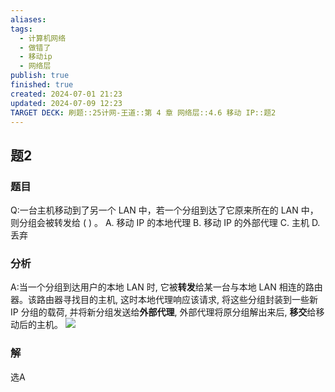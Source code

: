 ```yaml
---
aliases: 
tags:
  - 计算机网络
  - 做错了
  - 移动ip
  - 网络层
publish: true
finished: true
created: 2024-07-01 21:23
updated: 2024-07-09 12:23
TARGET DECK: 刷题::25计网-王道::第 4 章 网络层::4.6 移动 IP::题2
---
```


## 题2
### 题目
Q:一台主机移动到了另一个 LAN 中，若一个分组到达了它原来所在的 LAN 中，则分组会被转发给 ( ) 。
A. 移动 IP 的本地代理
B. 移动 IP 的外部代理
C. 主机
D. 丢弃
### 分析
A:当一个分组到达用户的本地 LAN 时, 它被**转发**给某一台与本地 LAN 相连的路由器。该路由器寻找目的主机, 这时本地代理响应该请求, 将这些分组封装到一些新 IP 分组的载荷, 并将新分组发送给**外部代理**, 外部代理将原分组解出来后, **移交**给移动后的主机。
![](https://img.hwenyi.live/202407091225298.webp)
### 解
选A



